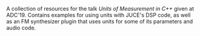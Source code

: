 A collection of resources for the talk <em>Units of Measurement in C++</em> given at ADC'19. Contains examples for using units with JUCE's DSP code, as well as an FM synthesizer plugin that uses units for some of its parameters and audio code.
